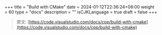+++
title = "Build with CMake"
date = 2024-01-12T22:36:24+08:00
weight = 60
type = "docs"
description = ""
isCJKLanguage = true
draft = false
+++

> 原文: [https://code.visualstudio.com/docs/cpp/build-with-cmake](https://code.visualstudio.com/docs/cpp/build-with-cmake)
